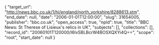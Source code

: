 {
  "target_url": "http://news.bbc.co.uk/1/hi/england/north_yorkshire/8288613.stm", 
  "end_date": null, 
  "date": "2006-01-01T12:00:00", 
  "slug": 31654005, 
  "publisher": "bbc.co.uk", 
  "open_access": true, 
  "npld": true, 
  "title": "BBC News: St Therese of Lisieux's relics in UK", 
  "subjects": [], 
  "collections": [], 
  "record_id": "20060101T120000/l6lvSBLBcrW4BOSXQXYi4Q==", 
  "scope": "root", 
  "start_date": null
}

